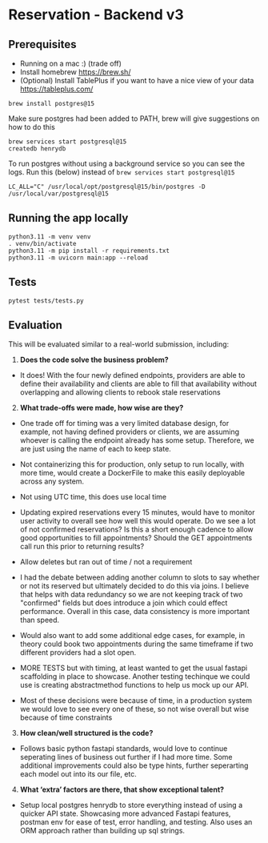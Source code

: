 # Reservation - Backend v3

## Prerequisites
- Running on a mac :) (trade off)
- Install homebrew  https://brew.sh/
- (Optional) Install TablePlus if you want to have a nice view of your data https://tableplus.com/

```
brew install postgres@15
```

Make sure postgres had been added to PATH, brew will give suggestions on how to do this

```
brew services start postgresql@15
createdb henrydb
```

To run postgres without using a background service so you can see the logs. Run this (below) instead of `brew services start postgresql@15`

```
LC_ALL="C" /usr/local/opt/postgresql@15/bin/postgres -D /usr/local/var/postgresql@15
```


## Running the app locally
```
python3.11 -m venv venv
. venv/bin/activate
python3.11 -m pip install -r requirements.txt
python3.11 -m uvicorn main:app --reload
```

## Tests

```
pytest tests/tests.py
```

## Evaluation

This will be evaluated similar to a real-world submission, including:

1. **Does the code solve the business problem?**
* It does! With the four newly defined endpoints, providers are able to define their availability and clients are able to fill that availability without overlapping and allowing clients to rebook stale reservations

2. **What trade-offs were made, how wise are they?**
* One trade off for timing was a very limited database design, for example, not having defined providers or clients, we are assuming whoever is calling the endpoint already has some setup. Therefore, we are just using the name of each to keep state. 

* Not containerizing this for production, only setup to run locally, with more time, would create a DockerFile to make this easily deployable across any system. 

* Not using UTC time, this does use local time

* Updating expired reservations every 15 minutes, would have to monitor user activity to overall see how well this would operate. Do we see a lot of not confirmed reservations? Is this a short enough cadence to allow good opportunities to fill appointments? Should the GET appointments call run this prior to returning results? 

* Allow deletes but ran out of time / not a requirement

* I had the debate between adding another column to slots to say whether or not its reserved but ultimately decided to do this via joins. I believe that helps with data redundancy so we are not keeping track of two "confirmed" fields but does introduce a join which could effect performance. Overall in this case, data consistency is more important than speed. 

* Would also want to add some additional edge cases, for example, in theory could book two appointments during the same timeframe if two different providers had a slot open.

* MORE TESTS but with timing, at least wanted to get the usual fastapi scaffolding in place to showcase. Another testing techinque we could use is creating abstractmethod functions to help us mock up our API. 

* Most of these decisions were because of time, in a production system we would love to see every one of these, so not wise overall but wise because of time constraints 

3. **How clean/well structured is the code?**
* Follows basic python fastapi standards, would love to continue seperating lines of business out further if I had more time. Some additional improvements could also be type hints, further seperarting each model out into its our file, etc. 

4. **What ‘extra’ factors are there, that show exceptional talent?**
* Setup local postgres henrydb to store everything instead of using a quicker API state. Showcasing more advanced Fastapi features, postman env for ease of test, error handling, and testing. Also uses an ORM approach rather than building up sql strings. 

